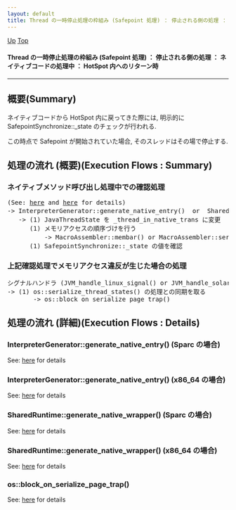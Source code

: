 ```yaml
---
layout: default
title: Thread の一時停止処理の枠組み (Safepoint 処理) ： 停止される側の処理 ： ネイティブコードの処理中 ： HotSpot 内へのリターン時
---
```

[Up](nouSkNo9hy.html) [Top](../index.html)

#### Thread の一時停止処理の枠組み (Safepoint 処理) ： 停止される側の処理 ： ネイティブコードの処理中 ： HotSpot 内へのリターン時

--- 
## 概要(Summary)
ネイティブコードから HotSpot 内に戻ってきた際には, 明示的に SafepointSynchronize::_state のチェックが行われる. 

この時点で Safepoint が開始されていた場合, そのスレッドはその場で停止する.

## 処理の流れ (概要)(Execution Flows : Summary)
### ネイティブメソッド呼び出し処理中での確認処理
<div class="flow-abst"><pre>
(See: <a href="no3059asZ.html">here</a> and <a href="no1904s1R.html">here</a> for details)
-&gt; InterpreterGenerator::generate_native_entry()  or  SharedRuntime::generate_native_wrapper()  が生成したコード
   -&gt; (1) JavaThreadState を _thread_in_native_trans に変更
      (1) メモリアクセスの順序づけを行う
          -&gt; MacroAssembler::membar() or MacroAssembler::serialize_memory() が生成したコード
      (1) SafepointSynchronize::_state の値を確認
</pre></div>

### 上記確認処理でメモリアクセス違反が生じた場合の処理
<div class="flow-abst"><pre>
シグナルハンドラ (JVM_handle_linux_signal() or JVM_handle_solaris_signal() or topLevelExceptionFilter()) (See: <a href="noNmlmYDJk.html">here</a> for details)
-&gt; (1) os::serialize_thread_states() の処理との同期を取る
       -&gt; os::block_on_serialize_page_trap()
</pre></div>


## 処理の流れ (詳細)(Execution Flows : Details)
### InterpreterGenerator::generate_native_entry() (Sparc の場合)
See: [here](no3718Gvm.html) for details
### InterpreterGenerator::generate_native_entry() (x86_64 の場合)
See: [here](no1695P8Y.html) for details
### SharedRuntime::generate_native_wrapper() (Sparc の場合)
See: [here](no7995P7K.html) for details
### SharedRuntime::generate_native_wrapper() (x86_64 の場合)
See: [here](no7995Qup.html) for details
### os::block_on_serialize_page_trap()
See: [here](no7882G-o.html) for details






